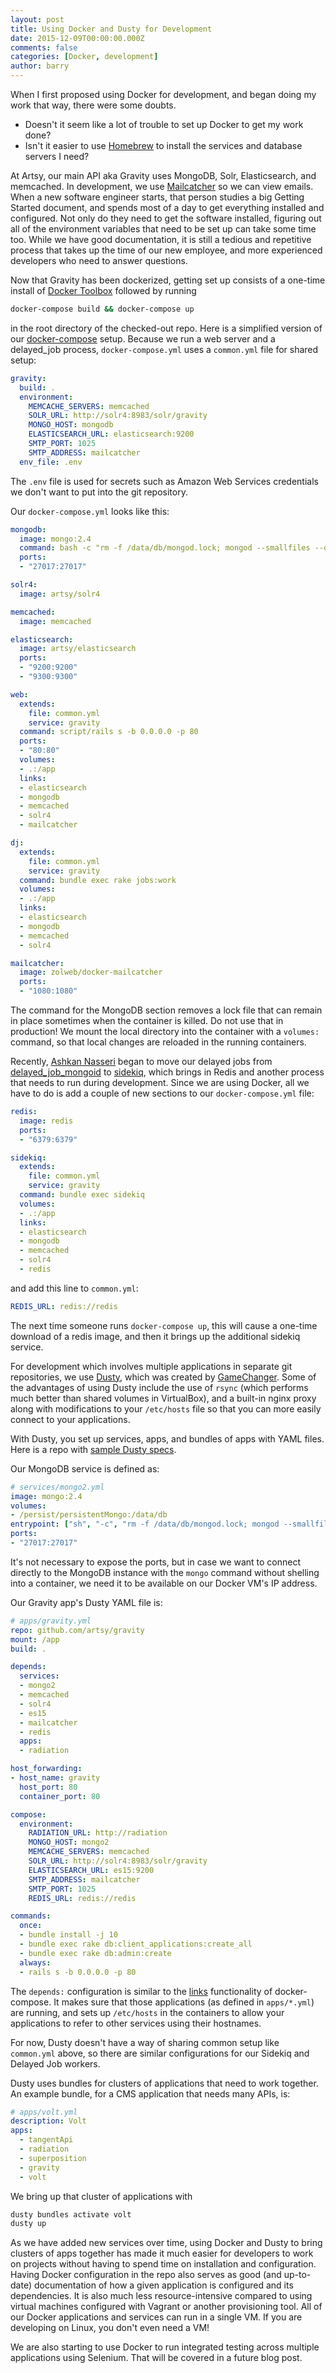 ```yaml
---
layout: post
title: Using Docker and Dusty for Development
date: 2015-12-09T00:00:00.000Z
comments: false
categories: [Docker, development]
author: barry
---
```


When I first proposed using Docker for development, and began doing my work that way, there were some doubts.

* Doesn't it seem like a lot of trouble to set up Docker to get my work done? 
* Isn't it easier to use [Homebrew](http://brew.sh/) to install the services and database servers I need?

<!-- more -->

At Artsy, our main API aka Gravity uses MongoDB, Solr, Elasticsearch, and memcached. In development, we use [Mailcatcher](http://mailcatcher.me/) so we can view emails. When a new software engineer starts, that person studies a big Getting Started document, and spends most of a day to get everything installed and configured. Not only do they need to get the software installed, figuring out all of the environment variables that need to be set up can take some time too. While we have good documentation, it is still a tedious and repetitive process that takes up the time of our new employee, and more experienced developers who need to answer questions.

Now that Gravity has been dockerized, getting set up consists of a one-time install of [Docker Toolbox](https://www.docker.com/docker-toolbox) followed by running 

```bash
docker-compose build && docker-compose up
```

in the root directory of the checked-out repo. Here is a simplified version of our [docker-compose](https://docs.docker.com/compose/) setup. Because we run a web server and a delayed_job process, `docker-compose.yml` uses a `common.yml` file for shared setup:

```yaml
gravity:
  build: .
  environment:
    MEMCACHE_SERVERS: memcached
    SOLR_URL: http://solr4:8983/solr/gravity
    MONGO_HOST: mongodb
    ELASTICSEARCH_URL: elasticsearch:9200
    SMTP_PORT: 1025
    SMTP_ADDRESS: mailcatcher
  env_file: .env
```
The `.env` file is used for secrets such as Amazon Web Services credentials we don't want to put into the git repository.

Our `docker-compose.yml` looks like this:


```yaml
mongodb:
  image: mongo:2.4
  command: bash -c "rm -f /data/db/mongod.lock; mongod --smallfiles --quiet --logpath=/dev/null"
  ports: 
  - "27017:27017"

solr4:
  image: artsy/solr4

memcached:
  image: memcached

elasticsearch:
  image: artsy/elasticsearch
  ports:
  - "9200:9200"
  - "9300:9300"

web:
  extends:
    file: common.yml
    service: gravity
  command: script/rails s -b 0.0.0.0 -p 80
  ports:
  - "80:80"
  volumes:
  - .:/app
  links:
  - elasticsearch
  - mongodb
  - memcached
  - solr4
  - mailcatcher

dj:
  extends:
    file: common.yml
    service: gravity
  command: bundle exec rake jobs:work
  volumes:
  - .:/app
  links:
  - elasticsearch
  - mongodb
  - memcached
  - solr4

mailcatcher:
  image: zolweb/docker-mailcatcher
  ports:
  - "1080:1080"
```

The command for the MongoDB section removes a lock file that can remain in place sometimes when the container is killed. Do not use that in production! We mount the local directory into the container with a `volumes:` command, so that local changes are reloaded in the running containers.

Recently, [Ashkan Nasseri](https://github.com/ashkan18) began to move our delayed jobs from [delayed_job_mongoid](https://github.com/collectiveidea/delayed_job_mongoid) to [sidekiq](http://sidekiq.org/), which brings in Redis and another process that needs to run during development. Since we are using Docker, all we have to do is add a couple of new sections to our `docker-compose.yml` file:

```yaml
redis:
  image: redis
  ports:
  - "6379:6379"

sidekiq:
  extends: 
    file: common.yml
    service: gravity
  command: bundle exec sidekiq
  volumes:
  - .:/app
  links:
  - elasticsearch
  - mongodb
  - memcached
  - solr4
  - redis
```

and add this line to `common.yml`:

```yaml
REDIS_URL: redis://redis
```

The next time someone runs `docker-compose up`, this will cause a one-time download of a redis image, and then it brings up the additional sidekiq service.

For development which involves multiple applications in separate git repositories, we use [Dusty](http://dusty.gc.com/), which was created by [GameChanger](https://gc.com/). Some of the advantages of using Dusty include the use of `rsync` (which performs much better than shared volumes in VirtualBox), and a built-in nginx proxy along with modifications to your `/etc/hosts` file so that you can more easily connect to your applications.

With Dusty, you set up services, apps, and bundles of apps with YAML files. Here is a repo with [sample Dusty specs](https://github.com/gamechanger/dusty-example-specs).

Our MongoDB service is defined as:

```yaml
# services/mongo2.yml
image: mongo:2.4
volumes:
- /persist/persistentMongo:/data/db
entrypoint: ["sh", "-c", "rm -f /data/db/mongod.lock; mongod --smallfiles --quiet --logpath=/dev/null"]
ports:
- "27017:27017"
```

It's not necessary to expose the ports, but in case we want to connect directly to the MongoDB instance with the `mongo` command without shelling into a container, we need it to be available on our Docker VM's IP address.

Our Gravity app's Dusty YAML file is:

```yaml
# apps/gravity.yml
repo: github.com/artsy/gravity
mount: /app
build: .

depends:
  services:
  - mongo2
  - memcached
  - solr4
  - es15
  - mailcatcher
  - redis
  apps:
  - radiation

host_forwarding:
- host_name: gravity
  host_port: 80
  container_port: 80

compose:
  environment:
    RADIATION_URL: http://radiation
    MONGO_HOST: mongo2
    MEMCACHE_SERVERS: memcached
    SOLR_URL: http://solr4:8983/solr/gravity
    ELASTICSEARCH_URL: es15:9200
    SMTP_ADDRESS: mailcatcher
    SMTP_PORT: 1025
    REDIS_URL: redis://redis

commands:
  once:
  - bundle install -j 10
  - bundle exec rake db:client_applications:create_all
  - bundle exec rake db:admin:create
  always:
  - rails s -b 0.0.0.0 -p 80
```

The `depends:` configuration is similar to the [links](https://docs.docker.com/compose/compose-file/#links) functionality of docker-compose. It makes sure that those applications (as defined in `apps/*.yml`) are running, and sets up `/etc/hosts` in the containers to allow your applications to refer to other services using their hostnames.

For now, Dusty doesn't have a way of sharing common setup like `common.yml` above, so there are similar configurations for our Sidekiq and Delayed Job workers.

Dusty uses bundles for clusters of applications that need to work together. An example bundle, for a CMS application that needs many APIs, is:

```yaml
# apps/volt.yml
description: Volt
apps:
  - tangentApi
  - radiation
  - superposition
  - gravity
  - volt
```

We bring up that cluster of applications with

```bash
dusty bundles activate volt
dusty up
```

As we have added new services over time, using Docker and Dusty to bring clusters of apps together has made it much easier for developers to work on projects without having to spend time on installation and configuration. Having Docker configuration in the repo also serves as good (and up-to-date) documentation of how a given application is configured and its dependencies. It is also much less resource-intensive compared to using virtual machines configured with Vagrant or another provisioning tool. All of our Docker applications and services can run in a single VM. If you are developing on Linux, you don't even need a VM!

We are also starting to use Docker to run integrated testing across multiple applications using Selenium. That will be covered in a future blog post.

